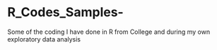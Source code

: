 # R_Codes_Samples-
Some of the coding I have done in R from College and during my own exploratory data analysis
